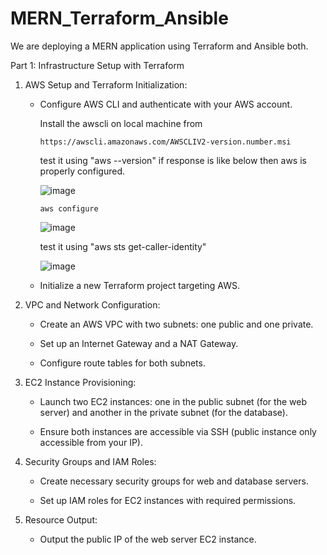 # MERN_Terraform_Ansible

We are deploying a MERN application using Terraform and Ansible both.

Part 1: Infrastructure Setup with Terraform

1. AWS Setup and Terraform Initialization:

   - Configure AWS CLI and authenticate with your AWS account.

      Install the awscli on local machine  from 
      ```
      https://awscli.amazonaws.com/AWSCLIV2-version.number.msi
      ```
      test it using "aws --version" if response is like below then aws is properly configured.
      
      ![image](https://github.com/AdarshIITDH/MERN_Terraform_Ansible/assets/60352729/ce02d397-f7fc-4501-a746-52092ed7c228)
      
      
      ```
      aws configure
      ```
      ![image](https://github.com/AdarshIITDH/MERN_Terraform_Ansible/assets/60352729/85d033ba-04ac-43a9-8541-eb6f86e28dfd)

      test it using  "aws sts get-caller-identity"
     
      ![image](https://github.com/AdarshIITDH/MERN_Terraform_Ansible/assets/60352729/595d01c3-3bab-4e4d-8d19-bd0d623917a0)



   - Initialize a new Terraform project targeting AWS.




2. VPC and Network Configuration:

   - Create an AWS VPC with two subnets: one public and one private.

   - Set up an Internet Gateway and a NAT Gateway.

   - Configure route tables for both subnets.






3. EC2 Instance Provisioning:

   - Launch two EC2 instances: one in the public subnet (for the web server) and another in the private subnet (for the database).

   - Ensure both instances are accessible via SSH (public instance only accessible from your IP).






4. Security Groups and IAM Roles:

   - Create necessary security groups for web and database servers.

   - Set up IAM roles for EC2 instances with required permissions.






5. Resource Output:

   - Output the public IP of the web server EC2 instance.
